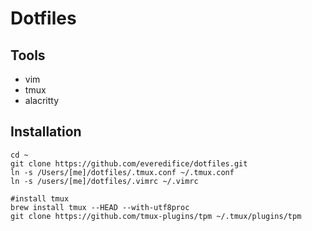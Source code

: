 # Dotfiles

## Tools

- vim
- tmux
- alacritty

## Installation

```shell
cd ~
git clone https://github.com/everedifice/dotfiles.git
ln -s /Users/[me]/dotfiles/.tmux.conf ~/.tmux.conf
ln -s /users/[me]/dotfiles/.vimrc ~/.vimrc

#install tmux
brew install tmux --HEAD --with-utf8proc
git clone https://github.com/tmux-plugins/tpm ~/.tmux/plugins/tpm
```
